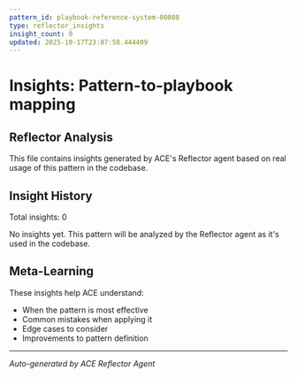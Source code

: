 ```yaml
---
pattern_id: playbook-reference-system-00008
type: reflector_insights
insight_count: 0
updated: 2025-10-17T23:07:58.444409
---
```

# Insights: Pattern-to-playbook mapping

## Reflector Analysis

This file contains insights generated by ACE's Reflector agent based on real usage of this pattern in the codebase.

## Insight History

Total insights: 0

No insights yet. This pattern will be analyzed by the Reflector agent as it's used in the codebase.

## Meta-Learning

These insights help ACE understand:
- When the pattern is most effective
- Common mistakes when applying it
- Edge cases to consider
- Improvements to pattern definition

---

*Auto-generated by ACE Reflector Agent*
